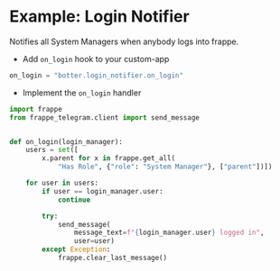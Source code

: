 # Example: Login Notifier
Notifies all System Managers when anybody logs into frappe.

- Add `on_login` hook to your custom-app
```python
on_login = "botter.login_notifier.on_login"
```

- Implement the `on_login` handler
```python
import frappe
from frappe_telegram.client import send_message


def on_login(login_manager):
    users = set([
        x.parent for x in frappe.get_all(
            "Has Role", {"role": "System Manager"}, ["parent"])])

    for user in users:
        if user == login_manager.user:
            continue

        try:
            send_message(
                message_text=f"{login_manager.user} logged in",
                user=user)
        except Exception:
            frappe.clear_last_message()

```